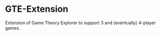 GTE-Extension
=============

Extension of Game Theory Explorer to support 3 and (eventually) 4-player games. 
